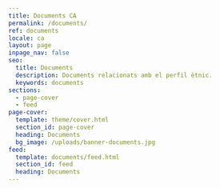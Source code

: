 ```yaml
---
title: Documents CA
permalink: /documents/
ref: documents
locale: ca
layout: page
inpage_nav: false
seo:
  title: Documents
  description: Documents relacionats amb el perfil ètnic.
  keywords: documents
sections:
  - page-cover
  - feed
page-cover:
  template: theme/cover.html
  section_id: page-cover
  heading: Documents
  bg_image: /uploads/banner-documents.jpg
feed:
  template: documents/feed.html
  section_id: feed
  heading: Documents
---
```

